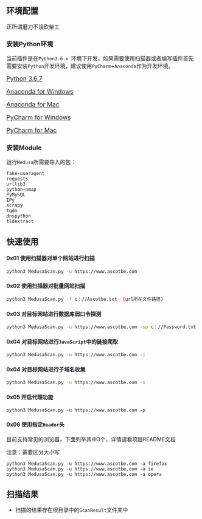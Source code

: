 ## 环境配置

正所谓磨刀不误砍柴工

### 安装Python环境

当前插件是在```Python3.6.x ```环境下开发，如果需要使用扫描器或者编写插件首先需要安装```Python```开发环境，建议使用```PyCharm```+```Anaconda```作为开发环境。

<a href="https://www.python.org/downloads/release/python-367/" style="font-size:16px;color:gilt">Python 3.6.7</a>

<a href="https://repo.anaconda.com/archive/Anaconda3-2019.07-Windows-x86_64.exe" style="font-size:16px;color:gilt">Anaconda for Windows</a>

<a href="https://repo.anaconda.com/archive/Anaconda3-2019.07-MacOSX-x86_64.pkg" style="font-size:16px;color:gilt">Anaconda for Mac</a>

<a href="http://www.jetbrains.com/pycharm/download/download-thanks.html?platform=windows&code=PCC" style="font-size:16px;color:gilt">PyCharm for Windows</a>

<a href="http://www.jetbrains.com/pycharm/download/download-thanks.html?platform=mac&code=PCC" style="font-size:16px;color:gilt">PyCharm for Mac</a>

### 安装Module

运行```Medusa```所需要导入的包：

```
fake-useragent
requests
urllib3
python-nmap
PyMySQL
IPy
scrapy
tqdm
dnspython
tldextract
```

## 快速使用

#### 0x01 使用扫描器对单个网站进行扫描

```bash
python3 MedusaScan.py -u https://www.ascotbe.com
```

#### 0x02 使用扫描器对批量网站扫描

```bash
python3 MedusaScan.py -f c：//Ascotbe.txt  (url所在文件路径)
```

#### 0x03 对目标网站进行数据库弱口令探测

```bash
python3 MedusaScan.py -u https://www.ascotbe.com -sp c：//Password.txt -su c：//Username.txt
```

#### 0x04 对目标网站进行```JavaScript```中的链接爬取

```bash
python3 MedusaScan.py -u https://www.ascotbe.com -j
```

#### 0x04 对目标网站进行子域名收集

```bash
python3 MedusaScan.py -u https://www.ascotbe.com -s
```

#### 0x05 开启代理功能

```
python3 MedusaScan.py -u https://www.ascotbe.com -p
```

#### 0x06 使用指定```Header```头

目前支持常见的浏览器，下面列举其中3个，详情请看项目README文档

注意：需要区分大小写

```
python3 MedusaScan.py -u https://www.ascotbe.com -a firefox
python3 MedusaScan.py -u https://www.ascotbe.com -a ie
python3 MedusaScan.py -u https://www.ascotbe.com -a opera
```

## 扫描结果

- 扫描的结果存在根目录中的```ScanResult```文件夹中

